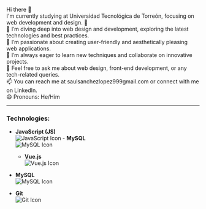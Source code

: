 Hi there 👋  
I'm currently studying at Universidad Tecnológica de Torreón, focusing on web development and design. 🌱  
🔭 I’m diving deep into web design and development, exploring the latest technologies and best practices.  
🌟 I’m passionate about creating user-friendly and aesthetically pleasing web applications.  
🤔 I’m always eager to learn new techniques and collaborate on innovative projects.  
💬 Feel free to ask me about web design, front-end development, or any tech-related queries.  
📫 You can reach me at saulsanchezlopez999gmail.com or connect with me on LinkedIn.  
😄 Pronouns: He/Him

---

### Technologies:

- **JavaScript (JS)**  
  ![JavaScript Icon](https://img.icons8.com/color/48/000000/javascript.png)  - **MySQL**  
  ![MySQL Icon](https://img.icons8.com/color/48/000000/mysql.png)


  - **Vue.js**  
  ![Vue.js Icon](https://img.icons8.com/color/48/000000/vue-js.png)

- **MySQL**  
  ![MySQL Icon](https://img.icons8.com/color/48/000000/mysql.png)

- **Git**  
  ![Git Icon](https://img.icons8.com/color/48/000000/git.png)
